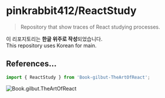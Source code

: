 # pinkrabbit412/ReactStudy
> Repository that show traces of React studying processes.

<!--Each chapter's folder contains unique README.md files. <br />
This file displays each chapter's **Overview**, **Key point**, **File list**, and **Result capture image**.-->

이 리포지토리는 **한글 위주로 작성**되었습니다.<br />
This repository uses Korean for main.

## References...
```JavaScript
import { ReactStudy } from 'Book-gilbut-TheArtOfReact';
```
![Book.gilbut.TheArtOfReact](https://gimg.gilbut.co.kr/book/BN002496/rn_view_BN002496.jpg)

<br />
